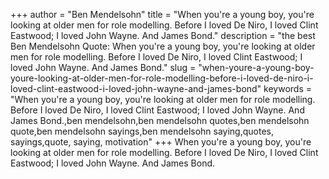 +++
author = "Ben Mendelsohn"
title = "When you're a young boy, you're looking at older men for role modelling. Before I loved De Niro, I loved Clint Eastwood; I loved John Wayne. And James Bond."
description = "the best Ben Mendelsohn Quote: When you're a young boy, you're looking at older men for role modelling. Before I loved De Niro, I loved Clint Eastwood; I loved John Wayne. And James Bond."
slug = "when-youre-a-young-boy-youre-looking-at-older-men-for-role-modelling-before-i-loved-de-niro-i-loved-clint-eastwood-i-loved-john-wayne-and-james-bond"
keywords = "When you're a young boy, you're looking at older men for role modelling. Before I loved De Niro, I loved Clint Eastwood; I loved John Wayne. And James Bond.,ben mendelsohn,ben mendelsohn quotes,ben mendelsohn quote,ben mendelsohn sayings,ben mendelsohn saying,quotes, sayings,quote, saying, motivation"
+++
When you're a young boy, you're looking at older men for role modelling. Before I loved De Niro, I loved Clint Eastwood; I loved John Wayne. And James Bond.
